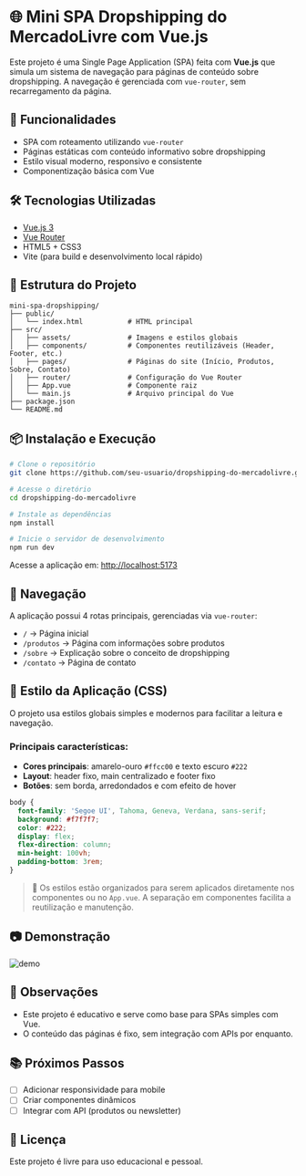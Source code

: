 
# 🌐 Mini SPA Dropshipping do MercadoLivre com Vue.js

Este projeto é uma Single Page Application (SPA) feita com **Vue.js** que simula um sistema de navegação para páginas de conteúdo sobre dropshipping. A navegação é gerenciada com `vue-router`, sem recarregamento da página.

## 🚀 Funcionalidades

- SPA com roteamento utilizando `vue-router`
- Páginas estáticas com conteúdo informativo sobre dropshipping
- Estilo visual moderno, responsivo e consistente
- Componentização básica com Vue

## 🛠️ Tecnologias Utilizadas

- [Vue.js 3](https://vuejs.org/)
- [Vue Router](https://router.vuejs.org/)
- HTML5 + CSS3
- Vite (para build e desenvolvimento local rápido)

## 📁 Estrutura do Projeto

```
mini-spa-dropshipping/
├── public/
│   └── index.html           # HTML principal
├── src/
│   ├── assets/              # Imagens e estilos globais
│   ├── components/          # Componentes reutilizáveis (Header, Footer, etc.)
│   ├── pages/               # Páginas do site (Início, Produtos, Sobre, Contato)
│   ├── router/              # Configuração do Vue Router
│   ├── App.vue              # Componente raiz
│   └── main.js              # Arquivo principal do Vue
├── package.json
└── README.md
```

## 📦 Instalação e Execução

```bash
# Clone o repositório
git clone https://github.com/seu-usuario/dropshipping-do-mercadolivre.git

# Acesse o diretório
cd dropshipping-do-mercadolivre

# Instale as dependências
npm install

# Inicie o servidor de desenvolvimento
npm run dev
```

Acesse a aplicação em: [http://localhost:5173](http://localhost:5173)

## 🧭 Navegação

A aplicação possui 4 rotas principais, gerenciadas via `vue-router`:

- `/` → Página inicial
- `/produtos` → Página com informações sobre produtos
- `/sobre` → Explicação sobre o conceito de dropshipping
- `/contato` → Página de contato

## 🎨 Estilo da Aplicação (CSS)

O projeto usa estilos globais simples e modernos para facilitar a leitura e navegação.

### Principais características:

- **Cores principais**: amarelo-ouro `#ffcc00` e texto escuro `#222`
- **Layout**: header fixo, main centralizado e footer fixo
- **Botões**: sem borda, arredondados e com efeito de hover

```css
body {
  font-family: 'Segoe UI', Tahoma, Geneva, Verdana, sans-serif;
  background: #f7f7f7;
  color: #222;
  display: flex;
  flex-direction: column;
  min-height: 100vh;
  padding-bottom: 3rem;
}
```

> 🎨 Os estilos estão organizados para serem aplicados diretamente nos componentes ou no `App.vue`. A separação em componentes facilita a reutilização e manutenção.

## 📷 Demonstração

![demo](./public/demo.gif)

## 📌 Observações

- Este projeto é educativo e serve como base para SPAs simples com Vue.
- O conteúdo das páginas é fixo, sem integração com APIs por enquanto.

## 📚 Próximos Passos

- [ ] Adicionar responsividade para mobile
- [ ] Criar componentes dinâmicos
- [ ] Integrar com API (produtos ou newsletter)

## 📄 Licença

Este projeto é livre para uso educacional e pessoal.
